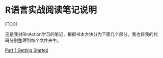 # R语言实战阅读笔记说明
[TOC]

这是我对RinAction学习的笔记，根据书本大块分为下面几个部分，我也将我的代码分别整理到每个文件夹中。

[Part 1 Getting Started](https://github.com/ZBayes/RlangLearn/tree/master/RinAction/partOne%20gettingStarted)